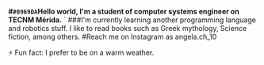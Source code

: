**#`#0969DA`Hello world, I'm a student of computer systems engineer on TECNM Mérida.** `
###I'm currently learning another programming language and robotics stuff.
I like to read books such as Greek mythology, Science fiction, among others.
#Reach me on Instagram as angela.ch_10

⚡ Fun fact: I prefer to be on a warm weather.
  
